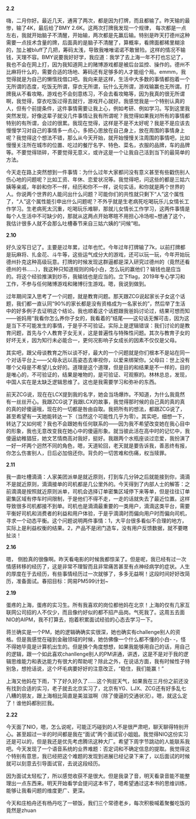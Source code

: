 
**2.2**

嗨，二月你好。最近几天，通宵了两次，都是因为打牌，而且都输了。昨天输的最惨，输了4K，最后给了BMY 2.6K。这两次打牌我发现一个规律， 每次都是一点左右，我就开始脑子不清醒，开始输，两次都是先赢后输。特别是昨天打德州这种需要一点技术含量的牌，后面真的是脑子不清醒了，算概率，看牌面都稀里糊涂的，加上被bluff了几把，筹码太浅，导致我唯唯诺诺不敢冒险。这样的情况不输钱，天理不容。BMY说要我好好学，我应道：我学了去上海一年不打也忘记了，我也不会在网上打，因为我知道网上的赌博游戏都是被后台监控、操作的。德州不比麻将什么的，需要合适的场地、筹码还有足够多的人才能组个局。emmm，我觉得就是为自己的懒惰找借口吧。我向来是这样，生活中大多数的事情都抱着一个无所谓的态度，吃饭无所谓，穿衣无所谓，玩什么无所谓，游戏输赢也无所谓。打牌我从不看攻略，游戏也不会刻意练习，不会去看攻略等，因为我真的很无所谓啊，我觉得，穿衣吃饭过得去就行，游戏开心就好。我感觉我是一个特别认真的人，但有个前提条件，这件事情需要让我上心，例如考研、例如学习。写到这里我突然发现，好像这辈子就没几件事情让我有所谓呢？我觉得如果我对所有的事情都特别的有所谓，会过的很累。我现在觉得，这样是不是不太好呢？我是不是应该去慢慢学习对自己的事情多一点心，多把心思放在自己身上，放在周围的事情身上呢？我觉得这个想法不错，那么从今天开始，就开始慢慢关注周围的事情吧，比如慢慢关注所在城市的位置、吃过的餐厅名字、特色、菜名，衣服的品牌，车的品牌等。不要觉得琐碎，不要觉得无意义，或许这是一个让我自己活到当下的最简单的方法。

今天走在路上突然想到一件事情：为什么过年大家都问没有意义甚至有些戳伤别人伤心地的问题呢？比如工资、年休、恋爱状况等。我觉得吧，问这些的都是三姑六姨等亲戚，年龄和你不一样，经历和你不一样，说句实话，和你就是两个世界的人。你说两个世界的人能问出什么问题？可能你们的共性就只剩下“人”这个属性了，“人”这个属性能引申出什么问题呢？不外乎就是生老病死吃喝玩乐儿女情长工作学习。生老病死太沉重，吃喝玩乐难聊，那就儿女情长工作学习，这两件事情是每个人生活中不可缺少的，那就从这两点开始寒暄不用担心冷场啦~想通了这个，我估计很多人就不会那么吐槽春节来自三姑六姨的“问候”啦。

**2.10**

好久没写日记了。主要是过年累，过年也忙。今年过年打牌输了7k，以前打牌都是玩麻将、扎金花、斗牛等，这些运气成分大的游戏，还可以玩一玩，今年开始玩德州扑克这种高级玩意。打牌的时候发现这群逼都是深入研究过德州的（竟然还看德州的书……），我这种只知道规则的纯小白，怎么玩的赢他们？输钱也是应当的。将这个经验推演到炒币，我输钱也是应当的。立下flag，2019年专心学习和工作，不参与任何赌博游戏和赌博衍生游戏。嗯，我说到做到。

过年期间深入思考了一个问题，就是教育问题。那天跟ZCG说起家长子女这个话题，我们都一直认同“90%的家长都是没有资格成为一名家长的”，然后举了生活中的好多例子去证明这个结论。我也顺着这个话题跟我爸妈讨论过，结果可想而知——爸妈用“我看你怎么养你子女的，我看着的”结尾——这句话无懈可击，因为这是当下不可能发生的事情，于是乎不可验证。实际上是逻辑错误：我们讨论的是教育问题，首先与个人教育子女无关，这是普遍性与特殊性问题。其次与教育子女的好坏无关，因为知行未必能合一，更何况影响子女成长的因素不仅仅是父母。

其实吧，跟父母谈教育之所以谈不好，最大的一个问题就是你们根本不是站在同一个对话平台上——父母永远以高姿态去审视你，以爱来绑架你。父母曰：世上没有哪个父母是不希望儿女好的。道理是这个道理，但是目的和结果是不一样的，目的是唯心的，不可验证的，结果是唯物的，是可验证、可观察的。林林总总，发现，中国人实在是太缺乏逻辑思维了。这也是我需要学习和弥补的东西。

前天ZCG说，现在在LCX提到我的名字，她会当场爆炸。不知道，为什么我竟然有一丝丝开心。我跟ZCG说了我跟LCX的故事，我觉得那时候的自己真的真的真的真的好傻逼哦，现在的一切都是咎由自取。我把所有的想法，都跟ZCG说了，甚至希望有一天她能转达一下（当然这个可能性几乎为零）。其实吧，细想一下，转达了又如何呢？我也不会跟她有任何联系的——因为我不希望改变她在我心目中的形象，我也无意改变我在她心中的傻逼形象。就当彼此活在高中时的记忆中，我傻逼幼稚猖狂，她文艺情商高对我好，挺好。我跟两个水瓶座谈过恋爱，我扮演了一好一坏两个迥然不同的角色，嗯，天道轮回，老天就是要告诉我，善恶终有报，你怎么伤害别人，日后必加倍还你。背负的一切苦难和伤痛，权当赎罪。

**2.11**

我一直吐槽滴滴：人家美团派单是就近原则，打到车几分钟之后就能接到你，滴滴不是就近原则，滴滴接单的司机都是几公里外的。今天得到了内部人士的解答：之前滴滴是按照就近原则派单，司机会选择订单密集区域停下来等单，但是往往订单密集区域有停车时间限制，于是他们不得不走，一走的话就失去了最近位置。这样导致很多司机都接不到单。司机也是滴滴最重要的一类用户，滴滴这类平台，需要平衡好司机和消费者的利益和用户体验，于是乎滴滴时而偏向用户时而偏向司机，寻求一个动态平衡。这个问题说明两件事情：1，大平台很多看似不合理的地方，实际上是利益权衡的结果。2，产品不是闭门造车，没有用户反馈数据，就不要瞎扯淡！

**2.16**

嗯， 侧脸真的很像啊。昨天看电影的时候我都惊呆了。但是呢，我已经有过一次情感转移的经历了，这是非常不理智而且非常痛苦甚至有点神经病学的症状。人生的厚度在于去经历，有些事情经历过一次就够了，多多无益啊！这段时间好好改简历，准备面试。春招目标：网易PM599计划~

**2.19**

蛋疼的上海，蛋疼的实习生。所有我喜欢的岗位都他妈在北京！上海的仅有几家互联网公司招的人不仅少，而且像约好似的都不招产品岗。气死我了。这周五去面NIO的AIPM，我不打算去，抱着积累面试经验的心态去学习一下。

蒋兰确实是一个PM，她的逻辑确确实实很深，她也确实有challenge别人的资格。但是我感觉在碰到金融领域的时候，她仿佛像一个什么都不懂的小白- -，怪不得她毕竟是计算机出生的。但是换个角度想想，如果我能够用自己的话，用自己的逻辑，跟一个如此喜欢chanllenge别人的PM讲通，讲透，这是不是对于我的逻辑思维能力和表达能力有很大的帮助呢？除此之外，在说话方面，我有时候性子特别急，想抢话说，这个坏毛病要好好的注意改正，“稳住，我们能赢！”

上海又他妈在下雨，下了好久好久了……这个狗屁天气，如果我在三月份之前还没有找到合适的实习，老子就去北京实习了，北京有YG、LJX、ZCG还有好多乱七八糟的朋友，跟上海相比简直是美滋滋啊（除了傻逼的交通状况）。嗯，就这么定了！谁他妈都别拦我。

**2.22**

今天面了NIO，嗯，怎么说呢，可能正巧碰到的人不是很严肃吧，聊天聊得特别开心。甚至超过一半的时间都是我在“面试”两个面试官小姐姐。我觉得NIO这份实习还是可以的，但是我还是优先考虑腾讯这种大厂。希望下周字节跳动的人能联系我吧。今天发现了一个语音系统的业界难题：否定词和不确定信息的提取。我觉得这个特别有意思，我已经把这个难题的发现到进展已经记录下来了，以后面试的时候就可以刻意去引导面试官，去说这段经历。

因为面试太轻松了，所以感觉收获不是很大。但是我录了音，明天看录音能不能整理出一点东西来。明天开始看学会提问这本书了，嗯希望通过这本书的思维训练，能够让我看问题的维度更广、更深。

今天和庄柏舟还有杨丹吃了一顿饭，我们三个常德老乡，每次积极喊着聚餐吃饭的竟然是zhuan
<!--stackedit_data:
eyJoaXN0b3J5IjpbLTYxNTczMjA4OCwtMTY2OTI0MzU1MCw3Nz
M5ODgzMDIsLTIwMjk1MzIwODZdfQ==
-->
